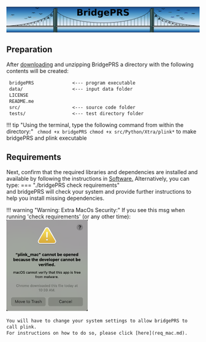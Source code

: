 ![Screenshot](img/slim/req_logo1.png)

## Preparation 


After
[downloading](https://github.com/clivehoggart/BridgePRS/archive/refs/heads/main.zip)
and unzipping BridgePRS a directory with the following contents will
be created:
    
     bridgePRS              <--- program executable 
     data/                  <--- input data folder              
     LICENSE
     README.me 
     src/                   <--- source code folder
     tests/                 <--- test directory folder

!!! tip "Using the terminal, type the following command from within the directory:" 
    ``` 
    chmod +x bridgePRS
    chmod +x src/Python/Xtra/plink*
    ``` 
    to make bridgePRS and plink executable 


## Requirements 

Next, confirm that the required libraries and dependencies are installed and available by following 
the instructions in [Software.](req_software.md) 
Alternatively, you can type: 
=== "./bridgePRS check requirements"  
and bridgePRS will check your system and provide further instructions to help you install missing dependencies. 


!!! warning "Warning: Extra MacOs Security:" 
    If you see this msg when running 'check requirements' (or any other time): 
    ![Error](img/mac_plink.png)
    
    You will have to change your system settings to allow bridgePRS to call plink.  
    For instructions on how to do so, please click [here](req_mac.md). 


